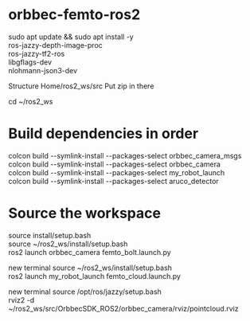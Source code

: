 # orbbec-femto-ros2
sudo apt update && sudo apt install -y \
    ros-jazzy-depth-image-proc \
    ros-jazzy-tf2-ros \
    libgflags-dev \
    nlohmann-json3-dev
    
Structure
Home/ros2_ws/src
Put zip in there
    
cd ~/ros2_ws  

# Build dependencies in order  
colcon build --symlink-install --packages-select orbbec_camera_msgs  
colcon build --symlink-install --packages-select orbbec_camera  
colcon build --symlink-install --packages-select my_robot_launch  
colcon build --symlink-install --packages-select aruco_detector

# Source the workspace  
source install/setup.bash  
source ~/ros2_ws/install/setup.bash  
ros2 launch orbbec_camera femto_bolt.launch.py  

new terminal
source ~/ros2_ws/install/setup.bash  
ros2 launch my_robot_launch femto_cloud.launch.py  

new terminal
source /opt/ros/jazzy/setup.bash  
rviz2 -d ~/ros2_ws/src/OrbbecSDK_ROS2/orbbec_camera/rviz/pointcloud.rviz  
